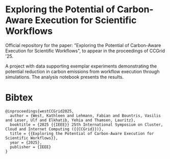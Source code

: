 # Exploring the Potential of Carbon-Aware Execution for Scientific Workflows

Official repository for the paper: "Exploring the Potential of Carbon-Aware Execution for Scientific Workflows", to appear in the proceedings of CCGrid '25. 

A project with data supporting exemplar experiments demonstrating the potential reduction in carbon emissions from workflow execution through simulations. The analysis notebook presents the results. 

# Bibtex
```
@inproceedings{westCCGrid2025,
  author = {West, Kathleen and Lehmann, Fabian and Bountris, Vasilis and Leser, Ulf and Elkhatib, Yehia and Thamsen, Lauritz},
  booktitle = {2025 {{IEEE}} 25th International Symposium on Cluster, Cloud and Internet Computing ({{CCGrid}})},
  title = {{Exploring the Potential of Carbon-Aware Execution for Scientific Workflows}},
  year = {2025},
  publisher = {IEEE}
}
```
